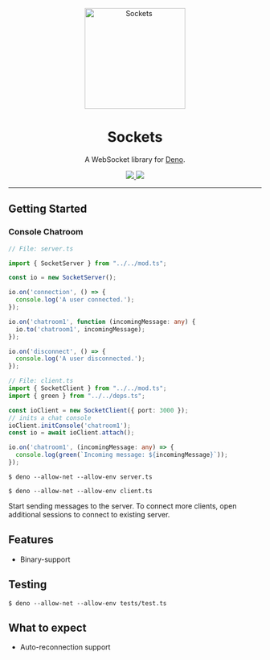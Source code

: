 <p align="center">
  <a href="https://drash.io">
    <img height="200" src="https://raw.githubusercontent.com/drashland/sockets-website/master/public/img/sockets.png" alt="Sockets">
  </a>
  <h1 align="center">Sockets</h1>
</p>
<p align="center">A WebSocket library for <a href="https://github.com/denoland/deno">Deno</a>.</p>
<p align="center">
  <a href="https://discord.gg/SgejNXq">
    <img src="https://img.shields.io/badge/chat-on%20discord-blue">
  </a>
  <a href="https://twitter.com/drash_land">
    <img src="https://img.shields.io/twitter/url?label=%40drash_land&style=social&url=https%3A%2F%2Ftwitter.com%2Fdrash_land">
  </a>
</p>

---

## Getting Started

### Console Chatroom

```typescript
// File: server.ts

import { SocketServer } from "../../mod.ts";

const io = new SocketServer();

io.on('connection', () => {
  console.log('A user connected.');
});

io.on('chatroom1', function (incomingMessage: any) {
  io.to('chatroom1', incomingMessage);
});

io.on('disconnect', () => {
  console.log('A user disconnected.');
});
```

```typescript
// File: client.ts
import { SocketClient } from "../../mod.ts";
import { green } from "../../deps.ts";

const ioClient = new SocketClient({ port: 3000 });
// inits a chat console
ioClient.initConsole('chatroom1');
const io = await ioClient.attach();

io.on('chatroom1', (incomingMessage: any) => {
  console.log(green(`Incoming message: ${incomingMessage}`));
});
```

```
$ deno --allow-net --allow-env server.ts
```

```
$ deno --allow-net --allow-env client.ts
```

Start sending messages to the server. To connect more clients, open additional sessions to connect to existing server.

## Features

- Binary-support

## Testing
```
$ deno --allow-net --allow-env tests/test.ts
```

## What to expect

- Auto-reconnection support
